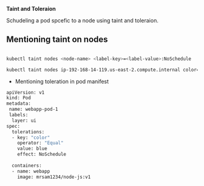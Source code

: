 **Taint and Toleraion**

Schudeling a pod spcefic to a node using taint and toleraion.

 Mentioning taint on nodes  
- 
```bash

kubectl taint nodes <node-name> <label-key>=<label-value>:NoSchedule

kubectl taint nodes ip-192-168-14-119.us-east-2.compute.internal color=blue:NoSchedule

``` 
- Mentioning toleration in pod manifest 

```bash
apiVersion: v1 
kind: Pod 
metadata: 
 name: webapp-pod-1
 labels: 
  layer: ui 
spec: 
  tolerations:
  - key: "color"
    operator: "Equal"
    value: blue
    effect: NoSchedule
   
  containers: 
  - name: webapp
    image: mrsam1234/node-js:v1

```